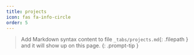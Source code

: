 ```yaml
---
title: projects
icon: fas fa-info-circle
order: 5
---
```


> Add Markdown syntax content to file `_tabs/projects.md`{: .filepath } and it will show up on this page.
{: .prompt-tip }